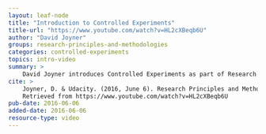 ```yaml
---
layout: leaf-node
title: "Introduction to Controlled Experiments"
title-url: "https://www.youtube.com/watch?v=HL2cXBeqb6U"
author: "David Joyner"
groups: research-principles-and-methodologies
categories: controlled-experiments
topics: intro-video
summary: >
    David Joyner introduces Controlled Experiments as part of Research Principles and Methodologies.
cite: >
    Joyner, D. & Udacity. (2016, June 6). Research Principles and Methodologies: Controlled Experiments Introductory Video.
    Retrieved from https://www.youtube.com/watch?v=HL2cXBeqb6U
pub-date: 2016-06-06
added-date: 2016-06-06
resource-type: video
---
```

